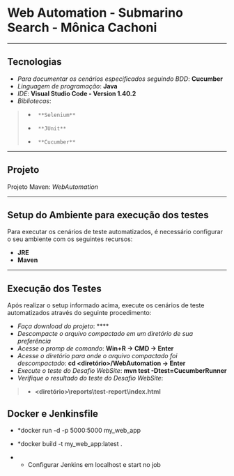 ﻿

# **Web Automation - Submarino Search - Mônica Cachoni**

---


## Tecnologias

* *Para documentar os cenários especificados seguindo BDD*: **Cucumber**
* *Linguagem de programação*: **Java**
* *IDE*: **Visual Studio Code - Version 1.40.2**
* *Bibliotecas*:
>* 		**Selenium**
>*		**JUnit**
>*		**Cucumber**

---

## Projeto
Projeto Maven: *WebAutomation*

---

## Setup do Ambiente para execução dos testes

Para executar os cenários de teste automatizados, é necessário configurar o seu ambiente com os seguintes recursos:

* **JRE**
* **Maven**

---

## Execução dos Testes

Após realizar o setup informado acima, execute os cenários de teste automatizados através do seguinte procedimento:

* *Faça download do projeto*: ****
* *Descompacte o arquivo compactado em um diretório de sua preferência*
* *Acesse o promp de comando*: **Win+R -> CMD -> Enter**
* *Acesse o diretório para onde o arquivo compactado foi descompactado*: **cd <diretório>/WebAutomation -> Enter**
* *Execute o teste do Desafio WebSite*: **mvn test -Dtest=CucumberRunner**
* *Verifique o resultado do teste do Desafio WebSite*: 
>* **<diretório>\reports\test-report\index.html**


## Docker e Jenkinsfile

* *docker run -d -p 5000:5000 my_web_app

* *docker build -t my_web_app:latest .

* * Configurar Jenkins em localhost e start no job
